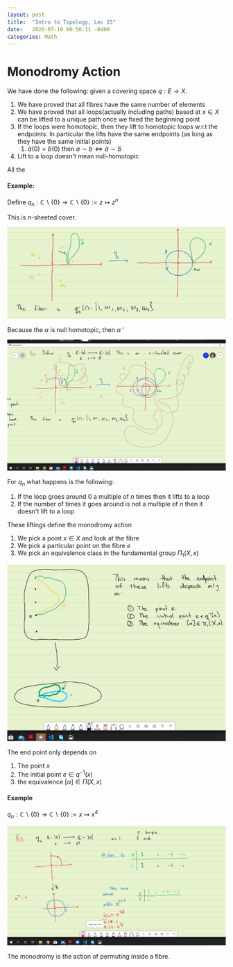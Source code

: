 ```yaml
---
layout: post
title:  "Intro to Topology, Lec 15"
date:   2020-07-10 00:56:11 -0400
categories: Math
---
```


# Monodromy Action

We have done the following: given a covering space $q : E \rightarrow X$. 
1. We have proved that all fibres have the same number of elements
2. We have proved that all loops(actually including paths) based at $x \in X$ can be lifted to a unique path once we fixed the beginning point
3. If the loops were homotopic, then they lift to homotopic loops w.r.t the endpoints. In particular the lifts have the same endpoints (as long as they have the same initial points)
   1. $\tilde{a}(0) = \tilde{b}(0)$ then $a \sim b \iff \tilde{a} \sim \tilde{b}$
4.  Lift to a loop doesn't mean null-homotopic

All the 

#### Example: 
Define $q_n : \mathbb{C} \backslash \{0\} \rightarrow \mathbb{C} \backslash \{0\} := z \mapsto z^n$

This is $n$-sheeted cover.

![](../assets/img/2020-07-31-12-22-56.png)

Because the $\alpha$ is null homotopic, then $\tilde{\alpha}$

![](/assets/img/2020-07-31-12-32-49.png)


For $q_n$ what happens is the following:
1. If the loop groes around $0$ a multiple of $n$ times then it lifts to a loop
2. If the number of times it goes around is not a multiple of $n$ then it doesn't lift to a loop

These liftings define the monodromy action
1. We pick a point $x \in X$ and look at the fibre
2. We pick a particular point on the fibre $e$
3. We pick an equivalence class in the fundamental group $\Pi_1(X, x)$


![](/assets/img/2020-07-31-12-50-30.png)

The end point only depends on
1. The point $x$
2. The initial point $e \in q^{-1}(x)$
3. the equivalence $[\alpha] \in \Pi(X, x)$

#### Example
$q_n : \mathbb{C} \backslash \{0\} \rightarrow \mathbb{C} \backslash \{0\} := x \mapsto x^4$

![](/assets/img/2020-07-31-13-00-47.png)

The monodromy is the action of permuting inside a fibre.